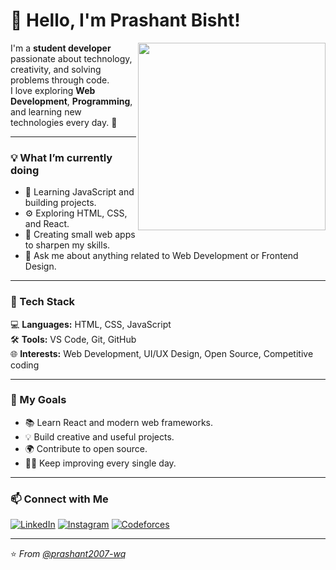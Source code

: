 # 👋 Hello, I'm Prashant Bisht!  

<img align="right" src="https://cdn.dribbble.com/users/1162077/screenshots/3848914/programmer.gif" width="300"/>

I'm a **student developer** passionate about technology, creativity, and solving problems through code.  
I love exploring **Web Development**, **Programming**, and learning new technologies every day. 🚀  

---

### 💡 What I’m currently doing
- 🧠 Learning JavaScript and building projects.
- ⚙️ Exploring HTML, CSS, and React.
- 🧩 Creating small web apps to sharpen my skills.
- 💬 Ask me about anything related to Web Development or Frontend Design.

---

### 🧰 Tech Stack
💻 **Languages:** HTML, CSS, JavaScript  
🛠️ **Tools:** VS Code, Git, GitHub  
🌐 **Interests:** Web Development, UI/UX Design, Open Source, Competitive coding 

---

### 🌱 My Goals
- 📚 Learn React and modern web frameworks.
- 💡 Build creative and useful projects.
- 🌍 Contribute to open source.
- 🧑‍💻 Keep improving every single day.

---

### 📫 Connect with Me
[![LinkedIn](https://img.shields.io/badge/-Prashant%20Bisht-0077B5?style=for-the-badge&logo=linkedin&logoColor=white)](https://www.linkedin.com/in/prashant-s-bisht-27b846227/)
[![Instagram](https://img.shields.io/badge/-@prashant2007--wq-E4405F?style=for-the-badge&logo=instagram&logoColor=white)](https://www.instagram.com/praxxnnt_06?igsh=eGZtZzM3dWI4MGNp)
[![Codeforces](https://img.shields.io/badge/Codeforces-praxxnnt06-1F8ACB?style=for-the-badge&logo=codeforces&logoColor=white)](https://codeforces.com/profile/praxxnnt06)

---

⭐️ *From [@prashant2007-wq](https://github.com/prashant2007-wq)*
